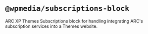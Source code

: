 # `@wpmedia/subscriptions-block`


ARC XP Themes Subscriptions block for handling integrating ARC's subscription services into a Themes website. 